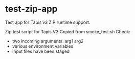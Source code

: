 # test-zip-app
Test app for Tapis v3 ZIP runtime support.

Zip test script for Tapis V3
Copied from smoke_test.sh
Check:
 - two incoming arguments: arg1 arg2
 - various environment variables
 - input files have been staged

